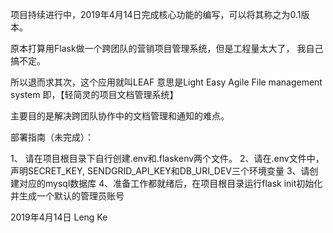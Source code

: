 
项目持续进行中，2019年4月14日完成核心功能的编写，可以将其称之为0.1版本。

原本打算用Flask做一个跨团队的营销项目管理系统，但是工程量太大了，
我自己搞不定。

所以退而求其次，这个应用就叫LEAF
意思是Light Easy Agile File management system
即，【轻简灵的项目文档管理系统】

主要目的是解决跨团队协作中的文档管理和通知的难点。

部署指南（未完成）：

1、 请在项目根目录下自行创建.env和.flaskenv两个文件。
2、请在.env文件中，声明SECRET_KEY, SENDGRID_API_KEY和DB_URI_DEV三个环境变量
3、请创建对应的mysql数据库
4、准备工作都就绪后，在项目根目录运行flask init初始化并生成一个默认的管理员账号


2019年4月14日
Leng Ke
